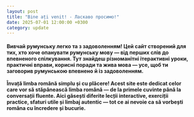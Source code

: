 ```yaml
---
layout: post
title: "Bine ați venit! - Ласкаво просимо!"
date: 2025-07-01 12:00:00 +0300
category: update
---
```


<h4>Вивчай румунську легко та з задоволенням!
Цей сайт створений для тих, хто хоче опанувати румунську мову —
від перших слів до впевненого спілкування.
Тут знайдеш різноманітні ітерактивні уроки, практичні вправи, корисні поради та жива мова —
усе, щоб ти заговорив румунською впевнено й із задоволенням.
<br><br>
Învață limba română simplu și cu plăcere!
Acest site este dedicat celor care vor să stăpânească limba română —
de la primele cuvinte până la conversații fluente.
Aici găsești diferite lecții interactive, exerciții practice, sfaturi utile și limbaj autentic —
tot ce ai nevoie ca să vorbești româna cu încredere și bucurie.</h4>
